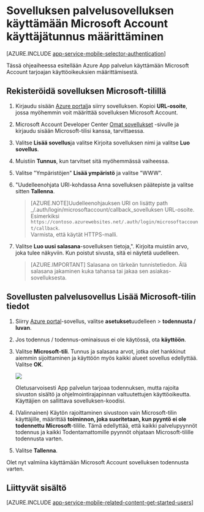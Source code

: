 <properties
    pageTitle="Microsoft Account todennus sovelluksen palvelut-sovelluksen määrittäminen"
    description="Opettele määrittämään Microsoft Account todennus sovelluksen palvelut-sovelluksen."
    authors="mattchenderson"
    services="app-service"
    documentationCenter=""
    manager="erikre"
    editor=""/>

<tags
    ms.service="app-service"
    ms.workload="mobile"
    ms.tgt_pltfrm="na"
    ms.devlang="multiple"
    ms.topic="article"
    ms.date="10/01/2016"
    ms.author="mahender"/>

# <a name="how-to-configure-your-app-service-application-to-use-microsoft-account-login"></a>Sovelluksen palvelusovelluksen käyttämään Microsoft Account käyttäjätunnus määrittäminen

[AZURE.INCLUDE [app-service-mobile-selector-authentication](../../includes/app-service-mobile-selector-authentication.md)]

Tässä ohjeaiheessa esitellään Azure App palvelun käyttämään Microsoft Account tarjoajan käyttöoikeuksien määrittämisestä. 

## <a name="register-microsoft-account"> </a>Rekisteröidä sovelluksen Microsoft-tilillä

1. Kirjaudu sisään [Azure portal]ja siirry sovelluksen. Kopioi **URL-osoite**, jossa myöhemmin voit määrittää sovelluksen Microsoft Account.

2. Microsoft Account Developer Center [Omat sovellukset] -sivulle ja kirjaudu sisään Microsoft-tilisi kanssa, tarvittaessa.

3. Valitse **Lisää sovellus**ja valitse Kirjoita sovelluksen nimi ja valitse **Luo sovellus**.

4. Muistiin **Tunnus**, kun tarvitset sitä myöhemmässä vaiheessa. 

5. Valitse "Ympäristöjen" **Lisää ympäristö** ja valitse "WWW".

6. "Uudelleenohjata URI-kohdassa Anna sovelluksen päätepiste ja valitse sitten **Tallenna**. 
 
    >[AZURE.NOTE]Uudelleenohjauksen URI on lisätty path _/.auth/login/microsoftaccount/callback_sovelluksen URL-osoite. Esimerkiksi `https://contoso.azurewebsites.net/.auth/login/microsoftaccount/callback`.   
    >Varmista, että käytät HTTPS-malli.

7. Valitse **Luo uusi salasana**-sovelluksen tietoja,". Kirjoita muistiin arvo, joka tulee näkyviin. Kun poistut sivusta, sitä ei näytetä uudelleen.


    > [AZURE.IMPORTANT] Salasana on tärkeän tunnistetiedon. Älä salasana jakaminen kuka tahansa tai jakaa sen asiakas-sovelluksesta.

## <a name="secrets"> </a>Sovellusten palvelusovellus Lisää Microsoft-tilin tiedot

1. Siirry [Azure portal]-sovellus, valitse **asetukset**uudelleen > **todennusta / luvan**.

2. Jos todennus / todennus-ominaisuus ei ole käytössä, ota **käyttöön**.

3. Valitse **Microsoft-tili**. Tunnus ja salasana arvot, jotka olet hankkinut aiemmin sijoittaminen ja käyttöön myös kaikki alueet sovellus edellyttää. Valitse **OK**.

    ![][1]

    Oletusarvoisesti App palvelun tarjoaa todennuksen, mutta rajoita sivuston sisältö ja ohjelmointirajapinnan valtuutettujen käyttöoikeutta. Käyttäjien on sallittava sovelluksen-koodisi.

4. (Valinnainen) Käytön rajoittaminen sivustoon vain Microsoft-tilin käyttäjille, määrittää **toiminnon, joka suoritetaan, kun pyyntö ei ole todennettu** **Microsoft**-tilille. Tämä edellyttää, että kaikki palvelupyynnöt todennus ja kaikki Todentamattomille pyynnöt ohjataan Microsoft-tilille todennusta varten.

5. Valitse **Tallenna**.

Olet nyt valmiina käyttämään Microsoft Account sovelluksen todennusta varten.

## <a name="related-content"> </a>Liittyvät sisältö

[AZURE.INCLUDE [app-service-mobile-related-content-get-started-users](../../includes/app-service-mobile-related-content-get-started-users.md)]


<!-- Images. -->

[0]: ./media/app-service-mobile-how-to-configure-microsoft-authentication/app-service-microsoftaccount-redirect.png
[1]: ./media/app-service-mobile-how-to-configure-microsoft-authentication/mobile-app-microsoftaccount-settings.png

<!-- URLs. -->

[Omat sovellukset]: http://go.microsoft.com/fwlink/p/?LinkId=262039
[Azure portal]: https://portal.azure.com/
